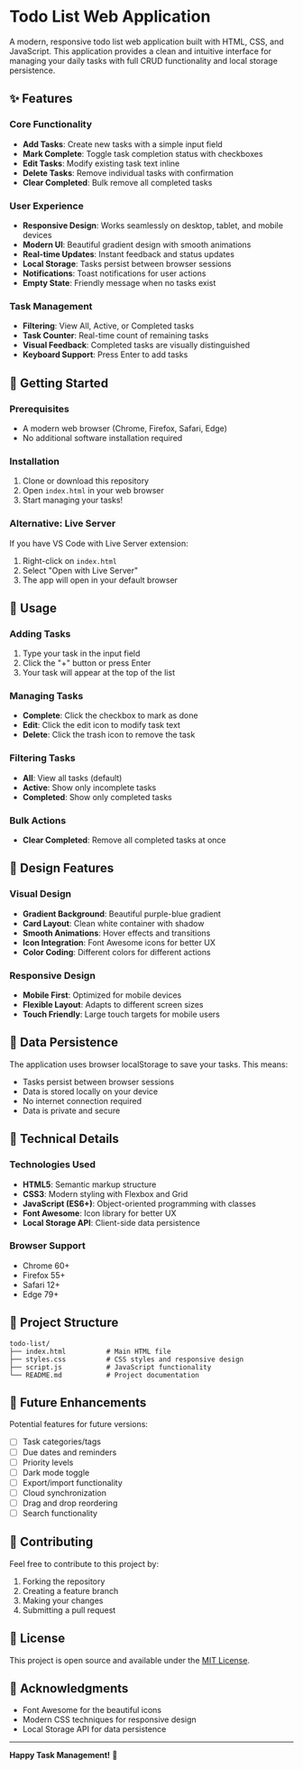 # Todo List Web Application

A modern, responsive todo list web application built with HTML, CSS, and JavaScript. This application provides a clean and intuitive interface for managing your daily tasks with full CRUD functionality and local storage persistence.

## ✨ Features

### Core Functionality
- **Add Tasks**: Create new tasks with a simple input field
- **Mark Complete**: Toggle task completion status with checkboxes
- **Edit Tasks**: Modify existing task text inline
- **Delete Tasks**: Remove individual tasks with confirmation
- **Clear Completed**: Bulk remove all completed tasks

### User Experience
- **Responsive Design**: Works seamlessly on desktop, tablet, and mobile devices
- **Modern UI**: Beautiful gradient design with smooth animations
- **Real-time Updates**: Instant feedback and status updates
- **Local Storage**: Tasks persist between browser sessions
- **Notifications**: Toast notifications for user actions
- **Empty State**: Friendly message when no tasks exist

### Task Management
- **Filtering**: View All, Active, or Completed tasks
- **Task Counter**: Real-time count of remaining tasks
- **Visual Feedback**: Completed tasks are visually distinguished
- **Keyboard Support**: Press Enter to add tasks

## 🚀 Getting Started

### Prerequisites
- A modern web browser (Chrome, Firefox, Safari, Edge)
- No additional software installation required

### Installation
1. Clone or download this repository
2. Open `index.html` in your web browser
3. Start managing your tasks!

### Alternative: Live Server
If you have VS Code with Live Server extension:
1. Right-click on `index.html`
2. Select "Open with Live Server"
3. The app will open in your default browser

## 📱 Usage

### Adding Tasks
1. Type your task in the input field
2. Click the "+" button or press Enter
3. Your task will appear at the top of the list

### Managing Tasks
- **Complete**: Click the checkbox to mark as done
- **Edit**: Click the edit icon to modify task text
- **Delete**: Click the trash icon to remove the task

### Filtering Tasks
- **All**: View all tasks (default)
- **Active**: Show only incomplete tasks
- **Completed**: Show only completed tasks

### Bulk Actions
- **Clear Completed**: Remove all completed tasks at once

## 🎨 Design Features

### Visual Design
- **Gradient Background**: Beautiful purple-blue gradient
- **Card Layout**: Clean white container with shadow
- **Smooth Animations**: Hover effects and transitions
- **Icon Integration**: Font Awesome icons for better UX
- **Color Coding**: Different colors for different actions

### Responsive Design
- **Mobile First**: Optimized for mobile devices
- **Flexible Layout**: Adapts to different screen sizes
- **Touch Friendly**: Large touch targets for mobile users

## 💾 Data Persistence

The application uses browser localStorage to save your tasks. This means:
- Tasks persist between browser sessions
- Data is stored locally on your device
- No internet connection required
- Data is private and secure

## 🔧 Technical Details

### Technologies Used
- **HTML5**: Semantic markup structure
- **CSS3**: Modern styling with Flexbox and Grid
- **JavaScript (ES6+)**: Object-oriented programming with classes
- **Font Awesome**: Icon library for better UX
- **Local Storage API**: Client-side data persistence

### Browser Support
- Chrome 60+
- Firefox 55+
- Safari 12+
- Edge 79+

## 📁 Project Structure

```
todo-list/
├── index.html          # Main HTML file
├── styles.css          # CSS styles and responsive design
├── script.js           # JavaScript functionality
└── README.md           # Project documentation
```

## 🚀 Future Enhancements

Potential features for future versions:
- [ ] Task categories/tags
- [ ] Due dates and reminders
- [ ] Priority levels
- [ ] Dark mode toggle
- [ ] Export/import functionality
- [ ] Cloud synchronization
- [ ] Drag and drop reordering
- [ ] Search functionality

## 🤝 Contributing

Feel free to contribute to this project by:
1. Forking the repository
2. Creating a feature branch
3. Making your changes
4. Submitting a pull request

## 📄 License

This project is open source and available under the [MIT License](LICENSE).

## 🙏 Acknowledgments

- Font Awesome for the beautiful icons
- Modern CSS techniques for responsive design
- Local Storage API for data persistence

---

**Happy Task Management!** 🎉 